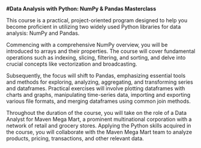**#Data Analysis with Python: NumPy & Pandas Masterclass**


This course is a practical, project-oriented program designed to help you become proficient in utilizing two widely used Python libraries for data analysis: NumPy and Pandas.

Commencing with a comprehensive NumPy overview, you will be introduced to arrays and their properties. The course will cover fundamental operations such as indexing, slicing, filtering, and sorting, and delve into crucial concepts like vectorization and broadcasting.

Subsequently, the focus will shift to Pandas, emphasizing essential tools and methods for exploring, analyzing, aggregating, and transforming series and dataframes. Practical exercises will involve plotting dataframes with charts and graphs, manipulating time-series data, importing and exporting various file formats, and merging dataframes using common join methods.

Throughout the duration of the course, you will take on the role of a Data Analyst for Maven Mega Mart, a prominent multinational corporation with a network of retail and grocery stores. Applying the Python skills acquired in the course, you will collaborate with the Maven Mega Mart team to analyze products, pricing, transactions, and other relevant data.
